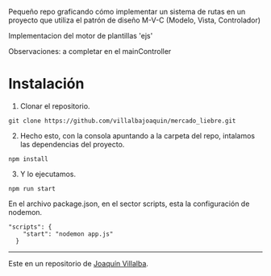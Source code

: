 Pequeño repo graficando cómo implementar un sistema de rutas en un proyecto que utiliza el patrón de diseño M-V-C (Modelo, Vista, Controlador)

Implementacion del motor de plantillas 'ejs'

Observaciones: a completar en el mainController

# Instalación
1. Clonar el repositorio.

```
git clone https://github.com/villalbajoaquin/mercado_liebre.git
```

2. Hecho esto, con la consola apuntando a la carpeta del repo, intalamos las dependencias del proyecto.

```
npm install
```

3. Y lo ejecutamos.

```
npm run start
```

En el archivo package.json, en el sector scripts, esta la configuración de nodemon.

```
"scripts": {
    "start": "nodemon app.js"
  }
```
* * *
Este en un repositorio de [Joaquín Villalba](https://github.com/villalbajoaquin).
